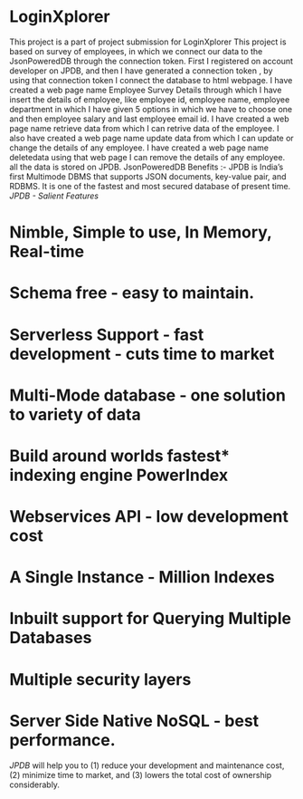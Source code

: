 # LoginXplorer
This project is a part of project submission for LoginXplorer
This project is based on survey of employees, in which we connect our data to the JsonPoweredDB through the connection token.
First I registered on account developer on JPDB, and then I have generated a connection token , by using that connection token I connect the database to html webpage.
I have created a web page name Employee Survey Details through which I have insert the details of employee, like employee id, employee name, employee department in which I have given 5 options in which we have to choose one and then employee salary and last employee email id.
I have created a web page name retrieve data from which I can retrive data of the employee.
I also have created a web page name update data from which I can update or change the details of any employee.
I have created a web page name deletedata using that web page I can remove the details of any employee.
all the data is stored on JPDB.
JsonPoweredDB Benefits :-
JPDB is India’s first Multimode DBMS that supports JSON documents, key-value pair, and RDBMS. It is one of the fastest and most secured database of present time.
*JPDB - Salient Features*
# Nimble, Simple to use, In Memory, Real-time
# Schema free - easy to maintain.
# Serverless Support - fast development - cuts time to market
# Multi-Mode database - one solution to variety of data
# Build around worlds fastest* indexing engine PowerIndex
# Webservices API - low development cost
# A Single Instance - Million Indexes
# Inbuilt support for Querying Multiple Databases
# Multiple security layers
# Server Side Native NoSQL - best performance.
*JPDB* will help you to (1) reduce your development and maintenance cost, (2) minimize time to market, and (3) lowers the total cost of ownership considerably.

